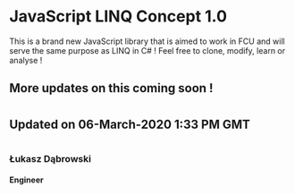 # JavaScript LINQ Concept 1.0
This is a brand new JavaScript library that is aimed to work in FCU and will serve the same purpose as LINQ in C# ! Feel free to clone, modify, learn or analyse !

## More updates on this coming soon !
#
## Updated on 06-March-2020 1:33 PM GMT
#

### Łukasz Dąbrowski
#### Engineer
